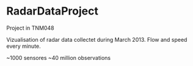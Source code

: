 # RadarDataProject
Project in TNM048

Vizualisation of radar data collectet during March 2013. Flow and speed every minute.

~1000 sensores
~40 million observations
